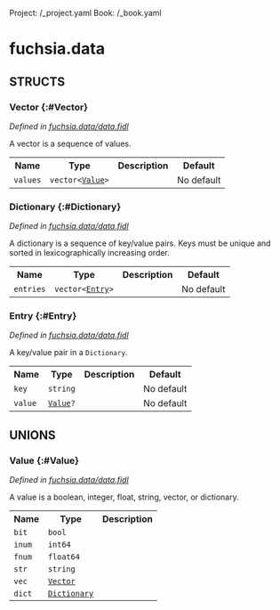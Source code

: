 Project: /_project.yaml
Book: /_book.yaml

# fuchsia.data




## **STRUCTS**

### Vector {:#Vector}
*Defined in [fuchsia.data/data.fidl](https://fuchsia.googlesource.com/fuchsia/+/master/sdk/fidl/fuchsia.data/data.fidl#19)*



 A vector is a sequence of values.


<table>
    <tr><th>Name</th><th>Type</th><th>Description</th><th>Default</th></tr><tr>
            <td><code>values</code></td>
            <td>
                <code>vector&lt;<a class='link' href='#Value'>Value</a>&gt;</code>
            </td>
            <td></td>
            <td>No default</td>
        </tr>
</table>

### Dictionary {:#Dictionary}
*Defined in [fuchsia.data/data.fidl](https://fuchsia.googlesource.com/fuchsia/+/master/sdk/fidl/fuchsia.data/data.fidl#25)*



 A dictionary is a sequence of key/value pairs.
 Keys must be unique and sorted in lexicographically increasing order.


<table>
    <tr><th>Name</th><th>Type</th><th>Description</th><th>Default</th></tr><tr>
            <td><code>entries</code></td>
            <td>
                <code>vector&lt;<a class='link' href='#Entry'>Entry</a>&gt;</code>
            </td>
            <td></td>
            <td>No default</td>
        </tr>
</table>

### Entry {:#Entry}
*Defined in [fuchsia.data/data.fidl](https://fuchsia.googlesource.com/fuchsia/+/master/sdk/fidl/fuchsia.data/data.fidl#30)*



 A key/value pair in a `Dictionary`.


<table>
    <tr><th>Name</th><th>Type</th><th>Description</th><th>Default</th></tr><tr>
            <td><code>key</code></td>
            <td>
                <code>string</code>
            </td>
            <td></td>
            <td>No default</td>
        </tr><tr>
            <td><code>value</code></td>
            <td>
                <code><a class='link' href='#Value'>Value</a>?</code>
            </td>
            <td></td>
            <td>No default</td>
        </tr>
</table>







## **UNIONS**

### Value {:#Value}
*Defined in [fuchsia.data/data.fidl](https://fuchsia.googlesource.com/fuchsia/+/master/sdk/fidl/fuchsia.data/data.fidl#8)*

 A value is a boolean, integer, float, string, vector, or dictionary.

<table>
    <tr><th>Name</th><th>Type</th><th>Description</th></tr><tr>
            <td><code>bit</code></td>
            <td>
                <code>bool</code>
            </td>
            <td></td>
        </tr><tr>
            <td><code>inum</code></td>
            <td>
                <code>int64</code>
            </td>
            <td></td>
        </tr><tr>
            <td><code>fnum</code></td>
            <td>
                <code>float64</code>
            </td>
            <td></td>
        </tr><tr>
            <td><code>str</code></td>
            <td>
                <code>string</code>
            </td>
            <td></td>
        </tr><tr>
            <td><code>vec</code></td>
            <td>
                <code><a class='link' href='#Vector'>Vector</a></code>
            </td>
            <td></td>
        </tr><tr>
            <td><code>dict</code></td>
            <td>
                <code><a class='link' href='#Dictionary'>Dictionary</a></code>
            </td>
            <td></td>
        </tr></table>







